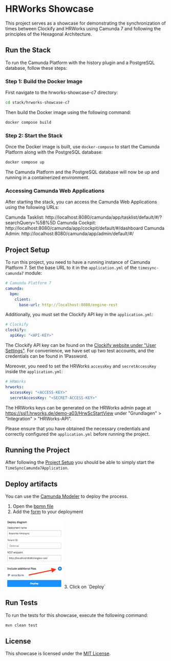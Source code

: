# HRWorks Showcase

This project serves as a showcase for demonstrating the synchronization of times between Clockify and HRWorks using Camunda 7 and following the principles of the Hexagonal Architecture.

## Run the Stack

To run the Camunda Platform with the history plugin and a PostgreSQL database, follow these steps:

### Step 1: Build the Docker Image

First navigate to the hrworks-showcase-c7 directory:

```bash
cd stack/hrworks-showcase-c7
```

Then build the Docker image using the following command:

```bash
docker compose build
```

### Step 2: Start the Stack

Once the Docker image is built, use `docker-compose` to start the Camunda Platform along with the PostgreSQL database:

```bash
docker compose up
```
The Camunda Platform and the PostgreSQL database will now be up and running in a containerized environment.

### Accessing Camunda Web Applications

After starting the stack, you can access the Camunda Web Applications using the following URLs:

Camunda Tasklist: http://localhost:8080/camunda/app/tasklist/default/#/?searchQuery=%5B%5D
Camunda Cockpit: http://localhost:8080/camunda/app/cockpit/default/#/dashboard
Camunda Admin: http://localhost:8080/camunda/app/admin/default/#/

## Project Setup

To run this project, you need to have a running instance of Camunda Platform 7.
Set the base URL to it in the `application.yml` of the `timesync-camunda7` module:

```yaml
# Camunda Platform 7
camunda:
  bpm:
    client:
      base-url: http://localhost:8080/engine-rest
```

Additionally, you must set the Clockify API key in the `application.yml`:

```yaml
# Clockify
clockify:
  apiKey: "<API-KEY>"
```

The Clockify API key can be found on the [Clockify website under "User Settings"](https://app.clockify.me/user/settings).
For convenience, we have set up two test accounts, and the credentials can be found in 1Password.

Moreover, you need to set the HRWorks `accessKey` and `secretAccessKey` inside the `application.yml`:

```yaml
# HRWorks
hrworks:
  accessKey: "<ACCESS-KEY>"
  secretAccessKey: "<SECRET-ACCESS-KEY>"
```
The HRWorks keys can be generated on the HRWorks admin page at https://ssl1.hrworks.de/demo-a03/HrwScStartView under
"Grundlagen" > "Integration" > "HRWorks-API".

Please ensure that you have obtained the necessary credentials and correctly configured the `application.yml` before
running the project.

## Running the Project

After following the [Project Setup](#project-setup) you should be able to simply start the `TimeSyncCamunda7Application`.

## Deploy artifacts

You can use the [Camunda Modeler](https://camunda.com/de/download/modeler/) to deploy the process.
1. Open the [bpmn file](./timesync/timesync-camunda7/src/main/resources/bpmn/hrworks-timesync.bpmn)
2. Add the [form](./timesync/timesync-camunda7/src/main/resources/.camunda/forms/error.form) to your deployment  
<img src="https://github.com/Miragon/hrworks-showcase/blob/55510cff5ce7f3765623d516480853c411d44112/images/deployment.png?raw=true" alt="deployment" width=180>
3. Click on `Deploy`

## Run Tests

To run the tests for this showcase, execute the following command:

```bash
mvn clean test
```

## License

This showcase is licensed under the [MIT License](LICENSE).
